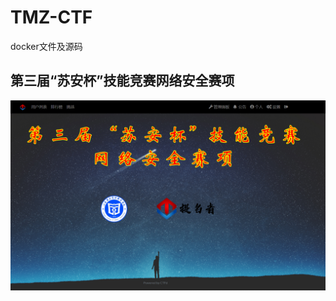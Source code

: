 # TMZ-CTF
docker文件及源码
## 第三届“苏安杯”技能竞赛网络安全赛项
![首页](https://github.com/nu0l/TMZ-CTF/blob/main/tmz.png)
